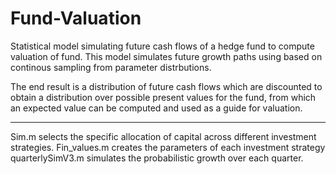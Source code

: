 # Fund-Valuation
Statistical model simulating future cash flows of a hedge fund to compute valuation of fund.
This model simulates future growth paths using based on continous sampling from parameter distrbutions.

The end result is a distribution of future cash flows which are discounted to obtain a distribution over possible present values
for the fund, from which an expected value can be computed and used as a guide for valuation.

-----
Sim.m selects the specific allocation of capital across different investment strategies. 
Fin_values.m creates the parameters of each investment strategy 
quarterlySimV3.m simulates the probabilistic growth over each quarter. 
